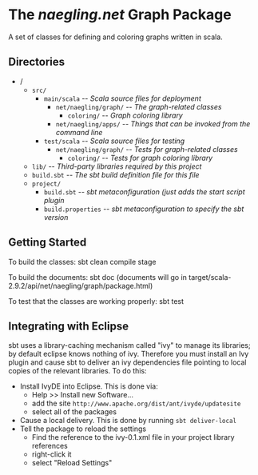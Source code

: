 # The _naegling.net_ Graph Package

A set of classes for defining and coloring graphs written in scala.

## Directories

- /
    + `src/`
        * `main/scala` -- _Scala source files for deployment_
            - `net/naegling/graph/` -- _The graph-related classes_
                + `coloring/` -- _Graph coloring library_
            - `net/naegling/apps/` -- _Things that can be invoked from the command line_
        * `test/scala` -- _Scala source files for testing_
            - `net/naegling/graph/` -- _Tests for graph-related classes_
                + `coloring/` -- _Tests for graph coloring library_
    + `lib/` -- _Third-party libraries required by this project_
    + `build.sbt` -- _The sbt build definition file for this file_
    + `project/`
        * `build.sbt` -- _sbt metaconfiguration (just adds the start script plugin_
        * `build.properties` -- _sbt metaconfiguration to specify the sbt version_

## Getting Started

To build the classes:
    sbt clean compile stage

To build the documents:
    sbt doc
(documents will go in target/scala-2.9.2/api/net/naegling/graph/package.html)

To test that the classes are working properly:
    sbt test

## Integrating with Eclipse

sbt uses a library-caching mechanism called "ivy" to manage its libraries; by default
eclipse knows nothing of ivy.  Therefore you must install an Ivy plugin and cause sbt
to deliver an ivy dependencies file pointing to local copies of the relevant libraries.
To do this:

+ Install IvyDE into Eclipse.  This is done via:
    - Help >> Install new Software...
    - add the site `http://www.apache.org/dist/ant/ivyde/updatesite`
    - select all of the packages
+ Cause a local delivery.  This is done by running `sbt deliver-local`
+ Tell the package to reload the settings
    - Find the reference to the ivy-0.1.xml file in your project library references
    - right-click it
    - select "Reload Settings"
